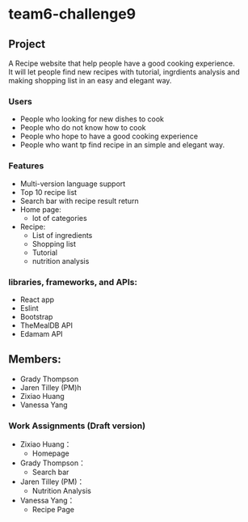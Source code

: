 # team6-challenge9



## Project
A Recipe website that help people have a good cooking experience.
<br>It will let people find new recipes with tutorial, ingrdients analysis and  making shopping list in an easy and elegant way.

### Users
- People who looking for new dishes to cook
- People who do not know how to cook
- People who hope to have a good cooking experience 
- People who want tp find recipe in an simple and elegant way.

### Features
- Multi-version language support
- Top 10 recipe list
- Search bar with recipe result return 
- Home page: 
    - lot of categories
- Recipe:
    - List of ingredients
    - Shopping list
    - Tutorial
    - nutrition analysis

### libraries, frameworks, and APIs:
- React app
- Eslint
- Bootstrap
- TheMealDB API 
- Edamam API

## Members: 
- Grady Thompson 
- Jaren Tilley (PM)h
- Zixiao Huang
- Vanessa Yang

### Work Assignments (Draft version)
- Zixiao Huang：
    - Homepage
- Grady Thompson： 
    - Search bar
- Jaren Tilley (PM)：
    - Nutrition Analysis
- Vanessa Yang：
    - Recipe Page






